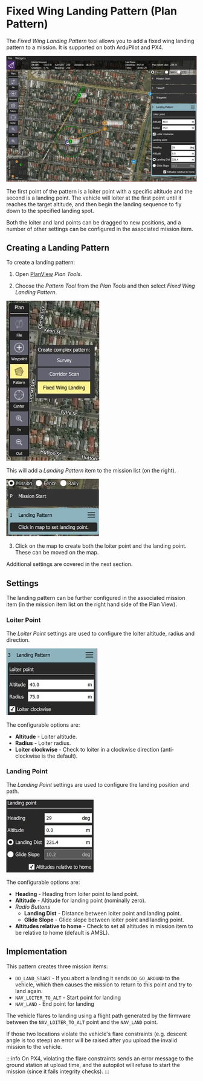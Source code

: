 # Fixed Wing Landing Pattern (Plan Pattern)

The _Fixed Wing Landing Pattern_ tool allows you to add a fixed wing landing pattern to a mission.
It is supported on both ArduPilot and PX4.

![Fixed Wing Landing Pattern](../../../assets/plan/pattern/fixed_wing_landing_pattern.jpg)

The first point of the pattern is a loiter point with a specific altitude and the second is a landing point.
The vehicle will loiter at the first point until it reaches the target altitude, and then begin the landing sequence to fly down to the specified landing spot.

Both the loiter and land points can be dragged to new positions, and a number of other settings can be configured in the associated mission item.

## Creating a Landing Pattern

To create a landing pattern:

1. Open [PlanView](../plan_view/plan_view.md) _Plan Tools_.

2. Choose the _Pattern Tool_ from the _Plan Tools_ and then select _Fixed Wing Landing Pattern_.

  ![Fixed Wing Landing Pattern](../../../assets/plan/pattern/fixed_wing_landing_pattern_menu.jpg)

  This will add a _Landing Pattern_ item to the mission list (on the right).

  ![Fixed Wing Landing Pattern](../../../assets/plan/pattern/fixed_wing_landing_pattern_mission_item_initial.jpg)

3. Click on the map to create both the loiter point and the landing point.
  These can be moved on the map.

Additional settings are covered in the next section.

## Settings

The landing pattern can be further configured in the associated mission item (in the mission item list on the right hand side of the Plan View).

### Loiter Point

The _Loiter Point_ settings are used to configure the loiter altitude, radius and direction.

![Landing Pattern - Loiter Point](../../../assets/plan/pattern/fixed_wing_landing_pattern_settings_loiter.jpg)

The configurable options are:

- **Altitude** - Loiter altitude.
- **Radius** - Loiter radius.
- **Loiter clockwise** - Check to loiter in a clockwise direction (anti-clockwise is the default).

### Landing Point

The _Landing Point_ settings are used to configure the landing position and path.

![Landing Pattern - Landing Point](../../../assets/plan/pattern/fixed_wing_landing_pattern_settings_landing.jpg)

The configurable options are:

- **Heading** - Heading from loiter point to land point.
- **Altitude** - Altitude for landing point (nominally zero).
- _Radio Buttons_
  - **Landing Dist** - Distance between loiter point and landing point.
  - **Glide Slope** - Glide slope between loiter point and landing point.
- **Altitudes relative to home** - Check to set all altitudes in mission item to be relative to home (default is AMSL).

## Implementation

This pattern creates three mission items:

- `DO_LAND_START` - If you abort a landing it sends `DO_GO_AROUND` to the vehicle, which then causes the mission to return to this point and try to land again.
- `NAV_LOITER_TO_ALT` - Start point for landing
- `NAV_LAND` - End point for landing

The vehicle flares to landing using a flight path generated by the firmware between the `NAV_LOITER_TO_ALT` point and the `NAV_LAND` point.

If those two locations violate the vehicle's flare constraints (e.g. descent angle is too steep) an error will be raised after you upload the invalid mission to the vehicle.

:::info
On PX4, violating the flare constraints sends an error message to the ground station at upload time, and the autopilot will refuse to start the mission (since it fails integrity checks).
:::
